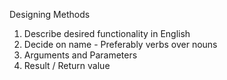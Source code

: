 Designing Methods
1) Describe desired functionality in English
2) Decide on name - Preferably verbs over nouns
3) Arguments and Parameters
4) Result / Return value
